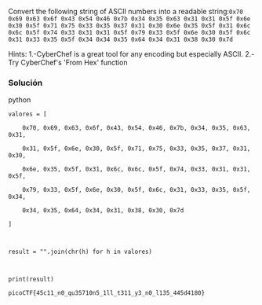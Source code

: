 Convert the following string of ASCII numbers into a readable string:`0x70 0x69 0x63 0x6f 0x43 0x54 0x46 0x7b 0x34 0x35 0x63 0x31 0x31 0x5f 0x6e 0x30 0x5f 0x71 0x75 0x33 0x35 0x37 0x31 0x30 0x6e 0x35 0x5f 0x31 0x6c 0x6c 0x5f 0x74 0x33 0x31 0x31 0x5f 0x79 0x33 0x5f 0x6e 0x30 0x5f 0x6c 0x31 0x33 0x35 0x5f 0x34 0x34 0x35 0x64 0x34 0x31 0x38 0x30 0x7d`

Hints:
1.-CyberChef is a great tool for any encoding but especially ASCII.
2.-Try CyberChef's 'From Hex' function

### Solución
python
```
valores = [

    0x70, 0x69, 0x63, 0x6f, 0x43, 0x54, 0x46, 0x7b, 0x34, 0x35, 0x63, 0x31,

    0x31, 0x5f, 0x6e, 0x30, 0x5f, 0x71, 0x75, 0x33, 0x35, 0x37, 0x31, 0x30,

    0x6e, 0x35, 0x5f, 0x31, 0x6c, 0x6c, 0x5f, 0x74, 0x33, 0x31, 0x31, 0x5f,

    0x79, 0x33, 0x5f, 0x6e, 0x30, 0x5f, 0x6c, 0x31, 0x33, 0x35, 0x5f, 0x34,

    0x34, 0x35, 0x64, 0x34, 0x31, 0x38, 0x30, 0x7d

]

  

result = "".join(chr(h) for h in valores)

  

print(result)

picoCTF{45c11_n0_qu35710n5_1ll_t311_y3_n0_l135_445d4180}
```